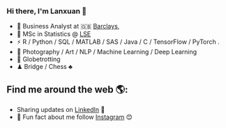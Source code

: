 ### Hi there, I'm Lanxuan 👋

<!--
**lllllxnnnnn/lllllxnnnnn** is a ✨ _special_ ✨ repository because its `README.md` (this file) appears on your GitHub profile.

Here are some ideas to get you started:

- 🔭 I’m currently working on ...
- 🌱 I’m currently learning ...
- 👯 I’m looking to collaborate on ...
- 🤔 I’m looking for help with ...
- 💬 Ask me about ...
- 📫 How to reach me: ...
- 😄 Pronouns: ...
- ⚡ Fun fact: ...
-->



- 🍻 Business Analyst at 🇬🇧 [Barclays](https://www.cib.barclays), 
- 🍃 MSc in Statistics @ [LSE](https://www.lse.ac.uk)
- ⚡ R / Python / SQL / MATLAB / SAS / Java / C / TensorFlow / PyTorch .
- 🥑 Photography / Art / NLP / Machine Learning / Deep Learning
- 🏃 Globetrotting 
- ♟ Bridge / Chess ♣


## Find me around the web 🌎: </a>
- Sharing updates on <a href="https://www.google.com/url?sa=t&rct=j&q=&esrc=s&source=web&cd=&cad=rja&uact=8&ved=2ahUKEwif9rWWhL31AhWFnVwKHZyKDHEQFnoECAMQAQ&url=https%3A%2F%2Fuk.linkedin.com%2Fin%2Flanxuanqi&usg=AOvVaw3KwJ-YmQHfyCCMkzY3-jfs/">LinkedIn</a> 💼
- 👯 Fun fact about me follow [Instagram](https://www.google.com/url?sa=t&rct=j&q=&esrc=s&source=web&cd=&cad=rja&uact=8&ved=2ahUKEwiIsJvK_Lz1AhVMfMAKHWgjCPIQFnoECAYQAQ&url=https%3A%2F%2Fwww.instagram.com%2Flan.xuann%2F&usg=AOvVaw3_nrdaI4EX1DJDzN959zUM) 😊

